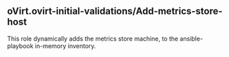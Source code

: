 ## oVirt.ovirt-initial-validations/Add-metrics-store-host

This role dynamically adds the metrics store machine,
to the ansible-playbook in-memory inventory.
